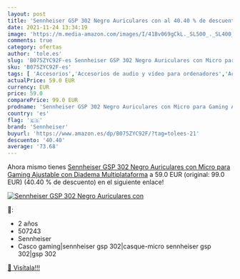 ```yaml
---
layout: post
title: 'Sennheiser GSP 302 Negro Auriculares con al 40.40 % de descuento'
date: 2021-11-24 13:34:19
image: 'https://m.media-amazon.com/images/I/41Bv069gCkL._SL500_._SL400_.jpg'
comments: true
category: ofertas
author: 'tole.es'
slug: 'B075ZYC92F-es Sennheiser GSP 302 Negro Auriculares con Micro para Gaming...'
sku: 'B075ZYC92F-es'
tags: [ 'Accesorios','Accesorios de audio y vídeo para ordenadores','Accesorios para Juegos PC','Accesorios para Xbox One','Auriculares con micrófonos','Auriculares gaming para PC','Hardware y juegos para Xbox One','Informática','Juegos y Accesorios para PC','Videojuegos','auriculares','sennheiser', ]
actualPrice: 59.0 EUR
currency: EUR
price: 59.0
comparePrice: 99.0 EUR
prodname: 'Sennheiser GSP 302 Negro Auriculares con Micro para Gaming Ajustable con Diadema Multiplataforma'
country: 'es'
flag: '🇪🇸'
brand: 'Sennheiser'
buyurl: 'https://www.amazon.es/dp/B075ZYC92F/?tag=tolees-21'
descuento: '40.40'
average: '73.68'
---
```


Ahora mismo tienes [Sennheiser GSP 302 Negro Auriculares con Micro para Gaming Ajustable con Diadema Multiplataforma](https://www.amazon.es/dp/B075ZYC92F/?tag=tolees-21) a 59.0 EUR (original: 99.0 EUR) (40.40 %  de descuento) en el siguiente enlace!

[![Sennheiser GSP 302 Negro Auriculares con](https://m.media-amazon.com/images/I/41Bv069gCkL._SL500_._SL400_.jpg)](https://www.amazon.es/dp/B075ZYC92F/?tag=tolees-21)

🔎:

- 2 años
- 507243
- Sennheiser
- Casco gaming|sennheiser gsp 302|casque-micro sennheiser gsp 302|gsp 302

[🛒 Visítala!!!](https://www.amazon.es/dp/B075ZYC92F/?tag=tolees-21)
